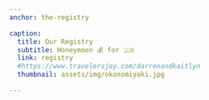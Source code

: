 ```yaml
---
anchor: the-registry

caption:
  title: Our Registry
  subtitle: Honeymoon 💰 for 🇯🇵
  link: registry
  #https://www.travelersjoy.com/darrenandkaitlyn
  thumbnail: assets/img/okonomiyaki.jpg

---
```

